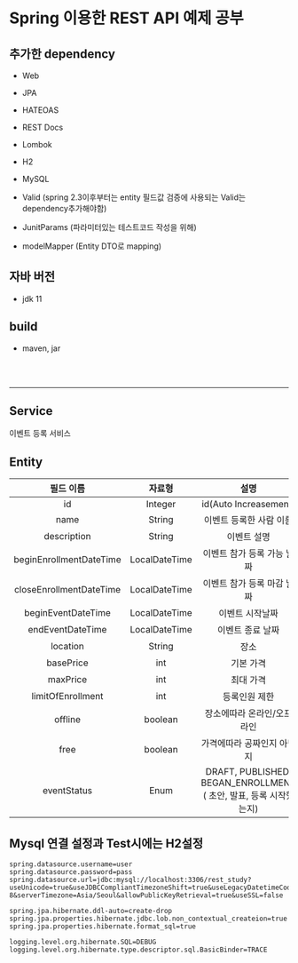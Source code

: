 # Spring 이용한 REST API 예제 공부

## 추가한 dependency
- Web
- JPA
- HATEOAS
- REST Docs
- Lombok
- H2
- MySQL

- Valid (spring 2.3이후부터는 entity 필드값 검증에 사용되는 Valid는 dependency추가해야함)
- JunitParams (파라미터있는 테스트코드 작성을 위해)
- modelMapper (Entity DTO로 mapping)

## 자바 버전
- jdk 11

## build
- maven, jar

<br><Br>

---

## Service
이벤트 등록 서비스

## Entity
|필드 이름|자료형|설명|
|:---:|:---:|:---:|
|id|Integer|id(Auto Increasement)|
name|String|이벤트 등록한 사람 이름
description | String | 이벤트 설명
|beginEnrollmentDateTime|LocalDateTime|이벤트 참가 등록 가능 날짜
closeEnrollmentDateTime|LocalDateTime|이벤트 참가 등록 마감 날짜
beginEventDateTime|LocalDateTime|이벤트 시작날짜
endEventDateTime|LocalDateTime|이벤트 종료 날짜
location|String|장소
basePrice|int|기본 가격
maxPrice|int|최대 가격
limitOfEnrollment|int|등록인원 제한
offline | boolean| 장소에따라 온라인/오프라인
free | boolean | 가격에따라 공짜인지 아닌지
eventStatus | Enum |DRAFT, PUBLISHED, BEGAN_ENROLLMENT ( 초안, 발표, 등록 시작했는지)

## Mysql 연결 설정과 Test시에는 H2설정
```
spring.datasource.username=user
spring.datasource.password=pass
spring.datasource.url=jdbc:mysql://localhost:3306/rest_study?useUnicode=true&useJDBCCompliantTimezoneShift=true&useLegacyDatetimeCode=false&characterEncoding=UTF-8&serverTimezone=Asia/Seoul&allowPublicKeyRetrieval=true&useSSL=false

spring.jpa.hibernate.ddl-auto=create-drop
spring.jpa.properties.hibernate.jdbc.lob.non_contextual_createion=true
spring.jpa.properties.hibernate.format_sql=true

logging.level.org.hibernate.SQL=DEBUG
logging.level.org.hibernate.type.descriptor.sql.BasicBinder=TRACE
```
